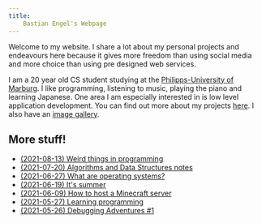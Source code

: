 ```yaml
---
title:
    Bastian Engel's Webpage
---
```


Welcome to my website. I share a lot about my personal projects
and endeavours here because it gives more freedom than using social media
and more choice than using pre designed web services.

I am a 20 year old CS student studying at the [Philipps-University of
Marburg](https://uni-marburg.de). I like programming, listening to music,
playing the piano and learning Japanese. One area I am especially interested in
is low level application development. You can find out more about my projects
[here](/html/projects.html). I also have an [image gallery](/html/gallery.html).

## More stuff!

- [(2021-08-13) Weird things in programming](/html/weird_programming_things.html)
- [(2021-07-20) Algorithms and Data Structures notes](/html/uni_notes_algodat.html)
- [(2021-06-27) What are operating systems?](/html/what_are_os.html)
- [(2021-06-19) It's summer](/html/its_summer.html)
- [(2021-06-09) How to host a Minecraft server](/html/hosting_mc_server.html)
- [(2021-05-27) Learning programming](/html/learning_programming.html)
- [(2021-05-26) Debugging Adventures #1](/html/debugging_HPET.html)
